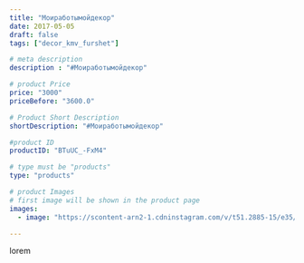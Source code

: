 ```yaml
---
title: "Моиработымойдекор"
date: 2017-05-05
draft: false
tags: ["decor_kmv_furshet"]

# meta description
description : "#Моиработымойдекор"

# product Price
price: "3000"
priceBefore: "3600.0"

# Product Short Description
shortDescription: "#Моиработымойдекор"

#product ID
productID: "BTuUC_-FxM4"

# type must be "products"
type: "products"

# product Images
# first image will be shown in the product page
images:
  - image: "https://scontent-arn2-1.cdninstagram.com/v/t51.2885-15/e35/18252963_419069845129468_740485501798055936_n.jpg?se=8&tp=1&_nc_ht=scontent-arn2-1.cdninstagram.com&_nc_cat=104&_nc_ohc=W8immJ7stZEAX_g7Ang&oh=f89d01f3ac786b1ca22a8a3b949ceb8e&oe=6074F958&ig_cache_key=MTUwODIzMTA5MjI3MjMwNDk1Mg%3D%3D.2"

---
```

lorem
